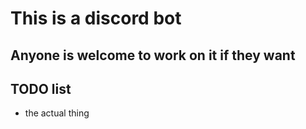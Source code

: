 # This is a discord bot

## Anyone is welcome to work on it if they want


## TODO list

- the actual thing
